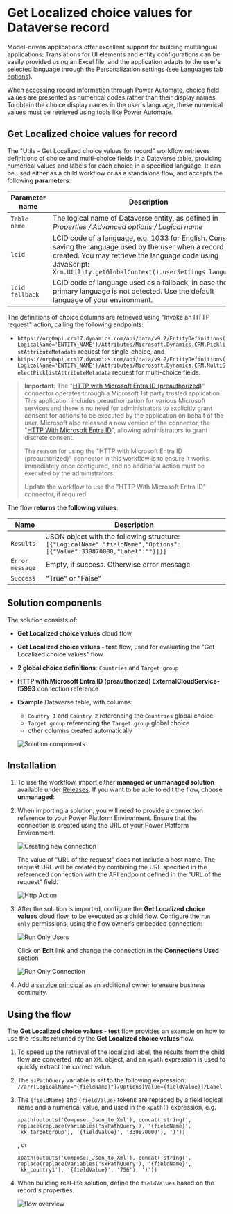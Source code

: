 ﻿# Get Localized choice values for Dataverse record


Model-driven applications offer excellent support for building multilingual applications. Translations for UI elements and entity configurations can be easily provided using an Excel file, and the application adapts to the user's selected language through the Personalization settings (see [Languages tab options](https://learn.microsoft.com/en-us/power-apps/user/set-personal-options#languages-tab-option)).

When accessing record information through Power Automate, choice field values are presented as numerical codes rather than their display names. To obtain the choice display names in the user's language, these numerical values must be retrieved using tools like Power Automate.

## Get Localized choice values for record

The "Utils - Get Localized choice values for record" workflow retrieves definitions of choice and multi-choice fields in a Dataverse table, providing numerical values and labels for each choice in a specified language. It can be used either as a child workflow or as a standalone flow, and  accepts the following **parameters**:

| Parameter name | Description |
| - | - |
| `Table name`  | The  logical name of Dataverse entity, as defined in _Properties / Advanced options / Logical name_ |
| `lcid` | LCID code of a language, e.g. 1033 for English. Consider saving the language used by the user when a record is created. You may retrieve the language code using JavaScript: `Xrm.Utility.getGlobalContext().userSettings.languageId`   |
| `lcid fallback` | LCID code of language used as a fallback, in case the primary language is not detected. Use the default language of your environment. |

The definitions of choice columns are retrieved using "Invoke an HTTP request" action, calling the following endpoints:

- `https://org0api.crm17.dynamics.com/api/data/v9.2/EntityDefinitions(LogicalName='ENTITY_NAME')/Attributes/Microsoft.Dynamics.CRM.PicklistAttributeMetadata` request for single-choice, and
- `https://org0api.crm17.dynamics.com/api/data/v9.2/EntityDefinitions(LogicalName='ENTITY_NAME')/Attributes/Microsoft.Dynamics.CRM.MultiSelectPicklistAttributeMetadata` request for multi-choice fields.

> **Important**: The "[HTTP with Microsoft Entra ID (preauthorized)](https://learn.microsoft.com/en-us/connectors/webcontents/)" connector operates through a Microsoft 1st party trusted application. This application includes preauthorization for various Microsoft services and there is no need for administrators to explicitly grant consent for actions to be executed by the application on behalf of the user.
Microsoft also released a new version of the connector, the "[HTTP With Microsoft Entra ID](https://learn.microsoft.com/en-us/connectors/webcontentsv2/)", allowing administrators to grant discrete consent.
>
>The reason for using the  "HTTP with Microsoft Entra ID (preauthorized)" connector in this workflow is to ensure it works immediately once configured, and no additional action must be executed by the administrators.
>
>Update the workflow to use the "HTTP With Microsoft Entra ID" connector, if required.


The flow **returns the following values**:

| Name | Description |
| - | - |
| `Results` | JSON object with the following structure: 	`[{"LogicalName":"fieldName","Options":[{"Value":339870000,"Label":""}]}]` |
| `Error message` |	Empty, if success. Otherwise error message |
| `Success` | "True" or "False" |

## Solution components

The solution consists of:

- **Get Localized choice values** cloud flow,
- **Get Localized choice values - test** flow, used for evaluating the "Get Localized choice values" flow
- **2 global choice definitions**: `Countries` and `Target group`
- **HTTP with Microsoft Entra ID (preauthorized) ExternalCloudService-f5993** connection reference
- **Example** Dataverse table, with columns:
    - `Country 1` and `Country 2` referencing the `Countries` global choice
    - `Target group` referencing the `Target group` global choice
    - other columns created automatically

    ![Solution components](./img/4.png)

## Installation

1. To use the workflow, import either **managed or unmanaged solution** available under [Releases](https://github.com/kkazala/Power-Automate-Utils/releases). If you want to be able to edit the flow, choose **unmanaged**:

1. When importing a solution, you will need to provide a connection reference to your Power Platform Environment. Ensure that the connection is created using the URL of your Power Platform Environment.

    ![Creating new connection](./img/1.png)

    The value of "URL of the request"  does not include a host name. The request URL will be created by combining the URL specified in the referenced connection with the API endpoint defined in the "URL of the request" field.

    ![Http Action](./img/2.png)

1. After the solution is imported, configure the **Get Localized choice values** cloud flow, to be executed as a child flow. Configure the `run only` permissions, using the flow owner’s embedded connection:

   ![Run Only Users](./img/runOnlyUser.png)

    Click on **Edit** link and change the connection in the **Connections Used** section

    ![Run Only Connection](./img/runOnlyConnection.png)

1. Add a [service principal](https://learn.microsoft.com/en-us/power-automate/service-principal-support) as an additional owner to ensure business continuity.


## Using the flow

The **Get Localized choice values - test** flow provides an example on how to use the results returned by the **Get Localized choice values** flow.

1. To speed up the retrieval of the localized label, the results from the child flow are converted into an `XML` object, and an `xpath` expression is used to quickly extract the correct value.

1. The `sxPathQuery` variable is set to the following expression:
    `//arr[LogicalName="{fieldName}"]/Options[Value={fieldValue}]/Label`
1. The `{fieldName}` and `{fieldValue}` tokens are replaced by a field logical name and a numerical value, and used in the `xpath()` expression, e.g.

    `xpath(outputs('Compose:_Json_to_Xml'), concat('string(', replace(replace(variables('sxPathQuery'), '{fieldName}', 'kk_targetgroup'), '{fieldValue}', '339870000'), ')'))`

    , or

    `xpath(outputs('Compose:_Json_to_Xml'), concat('string(', replace(replace(variables('sxPathQuery'), '{fieldName}', 'kk_country1'), '{fieldValue}', '756'), ')'))`

1. When building real-life solution, define the `fieldValues` based on the record's properties.


    ![flow overview](./img/3.png)

